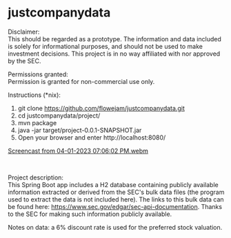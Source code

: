 # justcompanydata

Disclaimer: <br>
This should be regarded as a prototype. The information and data included is solely for informational purposes, and should not be used to make investment decisions. This project is in no way affiliated with nor approved by the SEC. 


Permissions granted: <br>
Permission is granted for non-commercial use only.


Instructions (*nix): 
1. git clone https://github.com/flowejam/justcompanydata.git
2. cd justcompanydata/project/
3. mvn package
4. java -jar target/project-0.0.1-SNAPSHOT.jar 
5. Open your browser and enter http://localhost:8080/

[Screencast from 04-01-2023 07:06:02 PM.webm](https://user-images.githubusercontent.com/91450942/229327210-1c648e70-eb23-4bda-99a6-002ba0b16356.webm)

<br>

Project description: <br>
This Spring Boot app includes a H2 database containing publicly available information extracted or derived from the SEC's bulk data files (the program used to extract the data is not included here). The links to this bulk data can be found here: https://www.sec.gov/edgar/sec-api-documentation. Thanks to the SEC for making such information publicly available.

Notes on data: a 6% discount rate is used for the preferred stock valuation.
